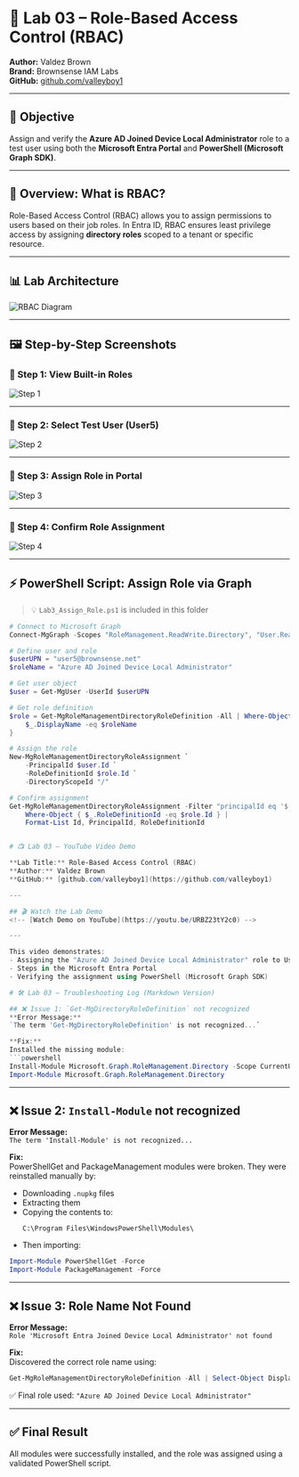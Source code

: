 # 🔐 Lab 03 – Role-Based Access Control (RBAC)

**Author:** Valdez Brown  
**Brand:** Brownsense IAM Labs  
**GitHub:** [github.com/valleyboy1](https://github.com/valleyboy1)

---

## 🎯 Objective

Assign and verify the **Azure AD Joined Device Local Administrator** role to a test user using both the **Microsoft Entra Portal** and **PowerShell (Microsoft Graph SDK)**.

---

## 🧠 Overview: What is RBAC?

Role-Based Access Control (RBAC) allows you to assign permissions to users based on their job roles. In Entra ID, RBAC ensures least privilege access by assigning **directory roles** scoped to a tenant or specific resource.

---

## 📊 Lab Architecture

![RBAC Diagram](./Lab3_diagram.png)

---

## 🖼️ Step-by-Step Screenshots

### 🔹 Step 1: View Built-in Roles
![Step 1](./Step1_UnderstandbuiltinRoles.png)

---

### 🔹 Step 2: Select Test User (User5)
![Step 2](./Step2_selecttestuser.png)

---

### 🔹 Step 3: Assign Role in Portal
![Step 3](./Step3_assigntestuserArole.png)

---

### 🔹 Step 4: Confirm Role Assignment
![Step 4](./Step4_userassignedconfirmation.png)

---

## ⚡ PowerShell Script: Assign Role via Graph

> 💡 `Lab3_Assign_Role.ps1` is included in this folder

```powershell
# Connect to Microsoft Graph
Connect-MgGraph -Scopes "RoleManagement.ReadWrite.Directory", "User.Read.All", "Directory.Read.All"

# Define user and role
$userUPN = "user5@brownsense.net"
$roleName = "Azure AD Joined Device Local Administrator"

# Get user object
$user = Get-MgUser -UserId $userUPN

# Get role definition
$role = Get-MgRoleManagementDirectoryRoleDefinition -All | Where-Object {
    $_.DisplayName -eq $roleName
}

# Assign the role
New-MgRoleManagementDirectoryRoleAssignment `
    -PrincipalId $user.Id `
    -RoleDefinitionId $role.Id `
    -DirectoryScopeId "/"

# Confirm assignment
Get-MgRoleManagementDirectoryRoleAssignment -Filter "principalId eq '$($user.Id)'" -All |
    Where-Object { $_.RoleDefinitionId -eq $role.Id } |
    Format-List Id, PrincipalId, RoleDefinitionId


# 📺 Lab 03 – YouTube Video Demo

**Lab Title:** Role-Based Access Control (RBAC)  
**Author:** Valdez Brown  
**GitHub:** [github.com/valleyboy1](https://github.com/valleyboy1)

---

## 🎬 Watch the Lab Demo
<!-- [Watch Demo on YouTube](https://youtu.be/URBZ23tY2c0) -->

---

This video demonstrates:
- Assigning the "Azure AD Joined Device Local Administrator" role to User5
- Steps in the Microsoft Entra Portal
- Verifying the assignment using PowerShell (Microsoft Graph SDK)

# 🛠️ Lab 03 – Troubleshooting Log (Markdown Version)

## ❌ Issue 1: `Get-MgDirectoryRoleDefinition` not recognized
**Error Message:**  
`The term 'Get-MgDirectoryRoleDefinition' is not recognized...`

**Fix:**  
Installed the missing module:
```powershell
Install-Module Microsoft.Graph.RoleManagement.Directory -Scope CurrentUser -Force
Import-Module Microsoft.Graph.RoleManagement.Directory
```

---

## ❌ Issue 2: `Install-Module` not recognized
**Error Message:**  
`The term 'Install-Module' is not recognized...`

**Fix:**  
PowerShellGet and PackageManagement modules were broken. They were reinstalled manually by:
- Downloading `.nupkg` files
- Extracting them
- Copying the contents to:
  ```
  C:\Program Files\WindowsPowerShell\Modules\
  ```
- Then importing:
```powershell
Import-Module PowerShellGet -Force
Import-Module PackageManagement -Force
```

---

## ❌ Issue 3: Role Name Not Found
**Error Message:**  
`Role 'Microsoft Entra Joined Device Local Administrator' not found`

**Fix:**  
Discovered the correct role name using:
```powershell
Get-MgRoleManagementDirectoryRoleDefinition -All | Select-Object DisplayName
```
✅ Final role used: `"Azure AD Joined Device Local Administrator"`

---

## ✅ Final Result
All modules were successfully installed, and the role was assigned using a validated PowerShell script.

